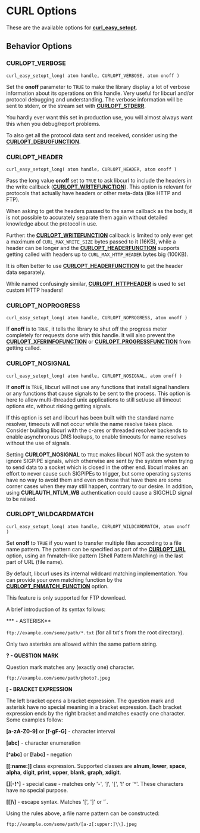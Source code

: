 # CURL Options

These are the available options for **[curl_easy_setopt](CURL.md#curl_easy_setopt)**.

## Behavior Options

### CURLOPT_VERBOSE

`curl_easy_setopt_long( atom handle, CURLOPT_VERBOSE, atom onoff )`

Set the **onoff** parameter to `TRUE` to make the library display a lot of verbose information about its operations on this handle. Very useful for libcurl and/or protocol debugging and understanding. The verbose information will be sent to stderr, or the stream set with **[CURLOPT_STDERR](#CURLOPT_STDERR)**.

You hardly ever want this set in production use, you will almost always want this when you debug/report problems.

To also get all the protocol data sent and received, consider using the **[CURLOPT_DEBUGFUNCTION](#CURLOPT_DEBUGFUNCTION)**.

### CURLOPT_HEADER

`curl_easy_setopt_long( atom handle, CURLOPT_HEADER, atom onoff )`

Pass the long value **onoff** set to `TRUE` to ask libcurl to include the headers in the write callback (**[CURLOPT_WRITEFUNCTION](#CURLOPT_WRITEFUNCTION)**). This option is relevant for protocols that actually have headers or other meta-data (like HTTP and FTP).

When asking to get the headers passed to the same callback as the body, it is not possible to accurately separate them again without detailed knowledge about the protocol in use.

Further: the **[CURLOPT_WRITEFUNCTION](#CURLOPT_WRITEFUNCTION)** callback is limited to only ever get a maximum of `CURL_MAX_WRITE_SIZE` bytes passed to it (16KB), while a header can be longer and the **[CURLOPT_HEADERFUNCTION](#CURLOPT_HEADERFUNCTION)** supports getting called with headers up to `CURL_MAX_HTTP_HEADER` bytes big (100KB).

It is often better to use **[CURLOPT_HEADERFUNCTION](#CURLOPT_HEADERFUNCTION)** to get the header data separately.

While named confusingly similar, **[CURLOPT_HTTPHEADER](#CURLOPT_HTTPHEADER)** is used to set custom HTTP headers!

### CURLOPT_NOPROGRESS

`curl_easy_setopt_long( atom handle, CURLOPT_NOPROGRESS, atom onoff )`

If **onoff** is to `TRUE`, it tells the library to shut off the progress meter completely for requests done with this handle. It will also prevent the **[CURLOPT_XFERINFOFUNCTION](#CURLOPT_XFERINFOFUNCTION)** or **[CURLOPT_PROGRESSFUNCTION](#CURLOPT_PROGRESSFUNCTION)** from getting called.

### CURLOPT_NOSIGNAL

`curl_easy_setopt_long( atom handle, CURLOPT_NOSIGNAL, atom onoff )`

If **onoff** is `TRUE`, libcurl will not use any functions that install signal handlers or any functions that cause signals to be sent to the process. This option is here to allow multi-threaded unix applications to still set/use all timeout options etc, without risking getting signals.

If this option is set and libcurl has been built with the standard name resolver, timeouts will not occur while the name resolve takes place. Consider building libcurl with the c-ares or threaded resolver backends to enable asynchronous DNS lookups, to enable timeouts for name resolves without the use of signals.

Setting **CURLOPT_NOSIGNAL** to `TRUE` makes libcurl NOT ask the system to ignore SIGPIPE signals, which otherwise are sent by the system when trying to send data to a socket which is closed in the other end. libcurl makes an effort to never cause such SIGPIPEs to trigger, but some operating systems have no way to avoid them and even on those that have there are some corner cases when they may still happen, contrary to our desire. In addition, using **CURLAUTH_NTLM_WB** authentication could cause a SIGCHLD signal to be raised.

### CURLOPT_WILDCARDMATCH

`curl_easy_setopt_long( atom handle, CURLOPT_WILDCARDMATCH, atom onoff )`

Set **onoff** to `TRUE` if you want to transfer multiple files according to a file name pattern. The pattern can be specified as part of the **[CURLOPT_URL](#CURLOPT_URL)** option, using an fnmatch-like pattern (Shell Pattern Matching) in the last part of URL (file name).

By default, libcurl uses its internal wildcard matching implementation. You can provide your own matching function by the **[CURLOPT_FNMATCH_FUNCTION](#CURLOPT_FNMATCH_FUNCTION)** option.

This feature is only supported for FTP download.

A brief introduction of its syntax follows:

*** - ASTERISK**

`ftp://example.com/some/path/*.txt` (for all txt's from the root directory).

Only two asterisks are allowed within the same pattern string.

**? - QUESTION MARK**

Question mark matches any (exactly one) character.

`ftp://example.com/some/path/photo?.jpeg`

**[ - BRACKET EXPRESSION**

The left bracket opens a bracket expression. The question mark and asterisk have no special meaning in a bracket expression. Each bracket expression ends by the right bracket and matches exactly one character. Some examples follow:

**[a-zA-Z0-9]** or **[f-gF-G]** - character interval

**[abc]** - character enumeration

**[^abc]** or **[!abc]** - negation

**[[:name:]]** class expression. Supported classes are **alnum**, **lower**, **space**, **alpha**, **digit**, **print**, **upper**, **blank**, **graph**, **xdigit**.

**[][-!^]** - special case - matches only '-', ']', '[', '!' or '^'. These characters have no special purpose.

**[\[\]\\]** - escape syntax. Matches '[', ']' or '´.

Using the rules above, a file name pattern can be constructed:

`ftp://example.com/some/path/[a-z[:upper:]\\].jpeg`

